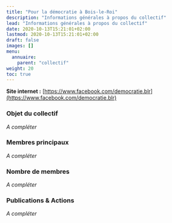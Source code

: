 ```yaml
---
title: "Pour la démocratie à Bois-le-Roi"
description: "Informations générales à propos du collectif"
lead: "Informations générales à propos du collectif"
date: 2020-10-13T15:21:01+02:00
lastmod: 2020-10-13T15:21:01+02:00
draft: false
images: []
menu:
  annuaire:
    parent: "collectif"
weight: 20
toc: true
---
```


**Site internet :** [https://www.facebook.com/democratie.blr](https://www.facebook.com/democratie.blr) 

### Objet du collectif
*A compléter*

### Membres principaux
*A compléter*

### Nombre de membres
*A compléter*

### Publications & Actions
*A compléter*
